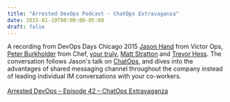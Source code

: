 ```yaml
---
title: "Arrested DevOps Podcast - ChatOps Extravaganza"
date: 2015-01-10T00:00:00-05:00
draft: false
---
```


A recording from DevOps Days Chicago 2015 <a href="https://twitter.com/jasonhand" target=_blank>Jason Hand</a> from Victor Ops, 
<a href="https://twitter.com/pburkholder" target=_blank>Peter Burkholder</a> from Chef, <a href="https://twitter.com/DivineOps" target=_blank>your truly</a>, <a href="https://twitter.com/mattstratton" target=_blank>Matt Stratton</a> and <a href="https://twitter.com/trevorghess" target=_blank>Trevor Hess</a>. The conversation follows Jason's talk on <a href="https://vimeo.com/142091571" target=_blank>ChatOps</a>, and dives into the advantages of shared messaging channel throughout the company instead of leading individual IM conversations with your co-workers.
<br/>
<br/>
<a href="https://www.arresteddevops.com/chatops" target=_blank>Arrested DevOps – Episode 42 – ChatOps Extravaganza</a>










